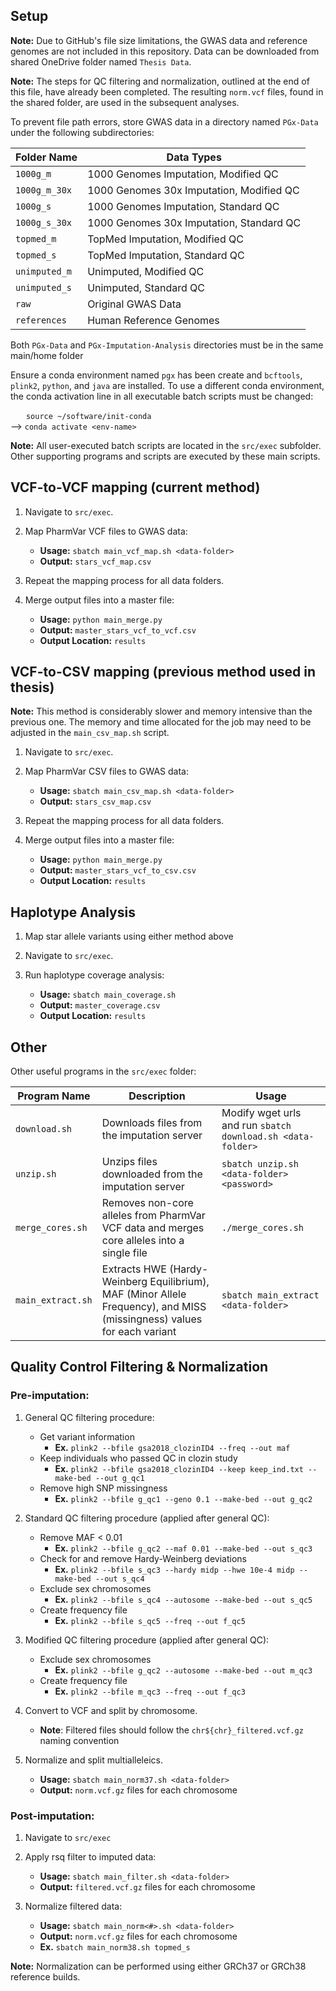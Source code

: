 ## Setup

**Note:** Due to GitHub's file size limitations, the GWAS data and reference genomes are not included in this repository. Data can be downloaded from shared OneDrive folder named `Thesis Data`. <br>

**Note:** The steps for QC filtering and normalization, outlined at the end of this file, have already been completed. The resulting `norm.vcf` files, found in the shared folder, are used in the subsequent analyses.

To prevent file path errors, store GWAS data in a directory named `PGx-Data` under the following subdirectories:

| Folder Name    | Data Types                            |
|----------------|---------------------------------------------|
| `1000g_m`      | 1000 Genomes Imputation, Modified QC        |
| `1000g_m_30x`  | 1000 Genomes 30x Imputation, Modified QC    |
| `1000g_s`      | 1000 Genomes Imputation, Standard QC        |
| `1000g_s_30x`  | 1000 Genomes 30x Imputation, Standard QC    |
| `topmed_m`     | TopMed Imputation, Modified QC              |
| `topmed_s`     | TopMed Imputation, Standard QC              |
| `unimputed_m`  | Unimputed, Modified QC                      |
| `unimputed_s`  | Unimputed, Standard QC                      |
| `raw`          | Original GWAS Data                          |
| `references`   | Human Reference Genomes                     |

Both `PGx-Data` and `PGx-Imputation-Analysis` directories must be in the same main/home folder

Ensure a conda environment named `pgx` has been create and `bcftools`, `plink2`, `python`, and `java` are installed. To use a different conda environment, the conda activation line in all executable batch scripts must be changed:<br>

&emsp;&ensp;&nbsp;`source ~/software/init-conda`<br>
--> `conda activate <env-name>`

**Note:** All user-executed batch scripts are located in the `src/exec` subfolder. Other supporting programs and scripts are executed by these main scripts.

## VCF-to-VCF mapping (current method)

1. Navigate to `src/exec`.

2. Map PharmVar VCF files to GWAS data:
   - **Usage:** `sbatch main_vcf_map.sh <data-folder>`
   - **Output:** `stars_vcf_map.csv`

3. Repeat the mapping process for all data folders.

4. Merge output files into a master file:
   - **Usage:** `python main_merge.py`
   - **Output:** `master_stars_vcf_to_vcf.csv`
   - **Output Location:** `results`


## VCF-to-CSV mapping (previous method used in thesis)

**Note:** This method is considerably slower and memory intensive than the previous one. The memory and time allocated for the job may need to be adjusted in the `main_csv_map.sh` script.

1. Navigate to `src/exec`.

2. Map PharmVar CSV files to GWAS data:
   - **Usage:** `sbatch main_csv_map.sh <data-folder>`
   - **Output:** `stars_csv_map.csv`

3. Repeat the mapping process for all data folders.

4. Merge output files into a master file:
   - **Usage:** `python main_merge.py`
   - **Output:** `master_stars_vcf_to_csv.csv`
   - **Output Location:** `results`


## Haplotype Analysis

1. Map star allele variants using either method above
   
2. Navigate to `src/exec`.

3. Run haplotype coverage analysis:
   - **Usage:** `sbatch main_coverage.sh`
   - **Output:** `master_coverage.csv`
   - **Output Location:** `results`

  
## Other

Other useful programs in the `src/exec` folder:

| Program Name      | Description                 | Usage                           |
|-------------------|----------------------------|---------------------------------|
| `download.sh`     | Downloads files from the imputation server   | Modify wget urls and run `sbatch download.sh <data-folder>`   |
| `unzip.sh`        | Unzips files downloaded from the imputation server   | `sbatch unzip.sh <data-folder> <password>`   |
| `merge_cores.sh`  | Removes non-core alleles from PharmVar VCF data and merges core alleles into a single file   | `./merge_cores.sh`   |
| `main_extract.sh` | Extracts HWE (Hardy-Weinberg Equilibrium), MAF (Minor Allele Frequency), and MISS (missingness) values for each variant   | `sbatch main_extract <data-folder>`   |


## Quality Control Filtering & Normalization

### Pre-imputation: 

1. General QC filtering procedure:<br>
   - Get variant information  
      - **Ex.** `plink2 --bfile gsa2018_clozinID4 --freq --out maf`
   - Keep individuals who passed QC in clozin study  
      - **Ex.** `plink2 --bfile gsa2018_clozinID4 --keep keep_ind.txt --make-bed --out g_qc1`<br>
   - Remove high SNP missingness  
      - **Ex.** `plink2 --bfile g_qc1 --geno 0.1 --make-bed --out g_qc2`

2. Standard QC filtering procedure (applied after general QC):
   - Remove MAF < 0.01  
      - **Ex.** `plink2 --bfile g_qc2 --maf 0.01 --make-bed --out s_qc3`
   - Check for and remove Hardy-Weinberg deviations  
      - **Ex.** `plink2 --bfile s_qc3 --hardy midp --hwe 10e-4 midp --make-bed --out s_qc4`
   - Exclude sex chromosomes  
      - **Ex.** `plink2 --bfile s_qc4 --autosome --make-bed --out s_qc5`
   - Create frequency file  
      - **Ex.** `plink2 --bfile s_qc5 --freq --out f_qc5`

3. Modified QC filtering procedure (applied after general QC):<br>
   - Exclude sex chromosomes  
      - **Ex.** `plink2 --bfile g_qc2 --autosome --make-bed --out m_qc3`<br>
   - Create frequency file  
      - **Ex.** `plink2 --bfile m_qc3 --freq --out f_qc3`

4. Convert to VCF and split by chromosome.
     - **Note**: Filtered files should follow the `chr${chr}_filtered.vcf.gz` naming convention
   
5. Normalize and split multialleleics.
      - **Usage:** `sbatch main_norm37.sh <data-folder>`
      - **Output:** `norm.vcf.gz` files for each chromosome 

### Post-imputation:

   1. Navigate to `src/exec`

   2. Apply rsq filter to imputed data:
      - **Usage:** `sbatch main_filter.sh <data-folder>`
      - **Output:** `filtered.vcf.gz` files for each chromosome

   3. Normalize filtered data:
      - **Usage:** `sbatch main_norm<#>.sh <data-folder>`
      - **Output:** `norm.vcf.gz` files for each chromosome
      - **Ex.** `sbatch main_norm38.sh topmed_s`

**Note:** Normalization can be performed using either GRCh37 or GRCh38 reference builds.
